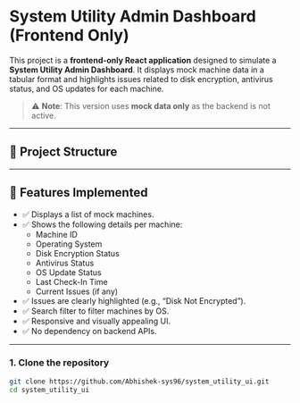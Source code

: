 # System Utility Admin Dashboard (Frontend Only)

This project is a **frontend-only React application** designed to simulate a **System Utility Admin Dashboard**. It displays mock machine data in a tabular format and highlights issues related to disk encryption, antivirus status, and OS updates for each machine.

> ⚠️ **Note**: This version uses **mock data only** as the backend is not active.

---

## 📁 Project Structure


---

## 🔧 Features Implemented

- ✅ Displays a list of mock machines.
- ✅ Shows the following details per machine:
  - Machine ID
  - Operating System
  - Disk Encryption Status
  - Antivirus Status
  - OS Update Status
  - Last Check-In Time
  - Current Issues (if any)
- ✅ Issues are clearly highlighted (e.g., “Disk Not Encrypted”).
- ✅ Search filter to filter machines by OS.
- ✅ Responsive and visually appealing UI.
- ✅ No dependency on backend APIs.

---

### 1. Clone the repository

```bash
git clone https://github.com/Abhishek-sys96/system_utility_ui.git
cd system_utility_ui
